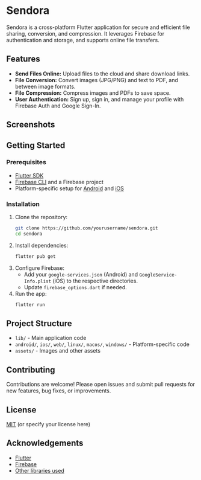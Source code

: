 # Sendora

Sendora is a cross-platform Flutter application for secure and efficient file sharing, conversion, and compression. It leverages Firebase for authentication and storage, and supports online file transfers.

## Features

- **Send Files Online:** Upload files to the cloud and share download links.
- **File Conversion:** Convert images (JPG/PNG) and text to PDF, and between image formats.
- **File Compression:** Compress images and PDFs to save space.
- **User Authentication:** Sign up, sign in, and manage your profile with Firebase Auth and Google Sign-In.

## Screenshots
<!-- Add screenshots of your app here if available -->

## Getting Started

### Prerequisites
- [Flutter SDK](https://flutter.dev/docs/get-started/install)
- [Firebase CLI](https://firebase.google.com/docs/cli) and a Firebase project
- Platform-specific setup for [Android](https://firebase.google.com/docs/flutter/setup?platform=android) and [iOS](https://firebase.google.com/docs/flutter/setup?platform=ios)

### Installation
1. Clone the repository:
   ```bash
   git clone https://github.com/yourusername/sendora.git
   cd sendora
   ```
2. Install dependencies:
   ```bash
   flutter pub get
   ```
3. Configure Firebase:
   - Add your `google-services.json` (Android) and `GoogleService-Info.plist` (iOS) to the respective directories.
   - Update `firebase_options.dart` if needed.
4. Run the app:
   ```bash
   flutter run
   ```

## Project Structure
- `lib/` - Main application code
- `android/`, `ios/`, `web/`, `linux/`, `macos/`, `windows/` - Platform-specific code
- `assets/` - Images and other assets

## Contributing
Contributions are welcome! Please open issues and submit pull requests for new features, bug fixes, or improvements.

## License
[MIT](LICENSE) (or specify your license here)

## Acknowledgements
- [Flutter](https://flutter.dev/)
- [Firebase](https://firebase.google.com/)
- [Other libraries used](pubspec.yaml)
